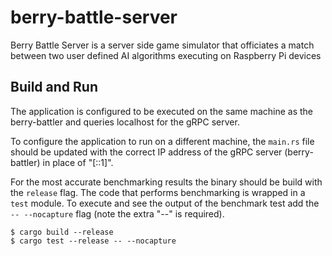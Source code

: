 # berry-battle-server
Berry Battle Server is a server side game simulator that officiates a match between two user defined AI algorithms executing on Raspberry Pi devices

## Build and Run
The application is configured to be executed on the same machine as the berry-battler and queries localhost for the gRPC server.

To configure the application to run on a different machine, the ```main.rs``` file should be updated with the correct IP address of the gRPC server (berry-battler) in place of "[::1]".

For the most accurate benchmarking results the binary should be build with the ```release``` flag. The code that performs benchmarking is wrapped in a ```test``` module. To execute and see the output of the benchmark test add the ```-- --nocapture``` flag (note the extra "--" is required).
```console
$ cargo build --release
$ cargo test --release -- --nocapture
```

